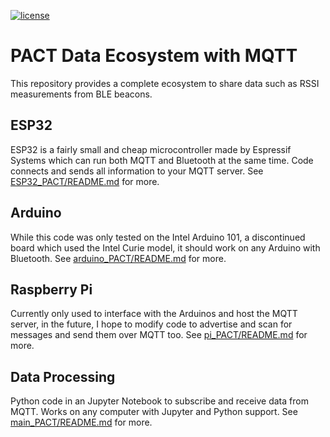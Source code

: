 [![license](https://img.shields.io/github/license/jvonk/pact)](LICENSE)

# PACT Data Ecosystem with MQTT
This repository provides a complete ecosystem to share data such as RSSI measurements from BLE beacons.

## ESP32
ESP32 is a fairly small and cheap microcontroller made by Espressif Systems which can run both MQTT and Bluetooth at the same time. Code connects and sends all information to your MQTT server. See [ESP32_PACT/README.md](ESP32_PACT/README.md) for more.

## Arduino
While this code was only tested on the Intel Arduino 101, a discontinued board which used the Intel Curie model, it should work on any Arduino with Bluetooth. See [arduino_PACT/README.md](arduino_PACT/README.md) for more.

## Raspberry Pi
Currently only used to interface with the Arduinos and host the MQTT server, in the future, I hope to modify code to advertise and scan for messages and send them over MQTT too. See [pi_PACT/README.md](pi_PACT/README.md) for more.

## Data Processing
Python code in an Jupyter Notebook to subscribe and receive data from MQTT. Works on any computer with Jupyter and Python support. See [main_PACT/README.md](main_PACT/README.md) for more.